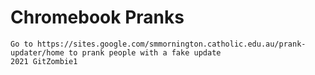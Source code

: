 # Chromebook Pranks
```
Go to https://sites.google.com/smmornington.catholic.edu.au/prank-updater/home to prank people with a fake update
2021 GitZombie1
```
